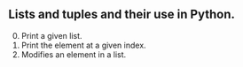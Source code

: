 Lists and tuples and their use in Python.
---
0. Print a given list.
1. Print the element at a given index.
2. Modifies an element in a list.
